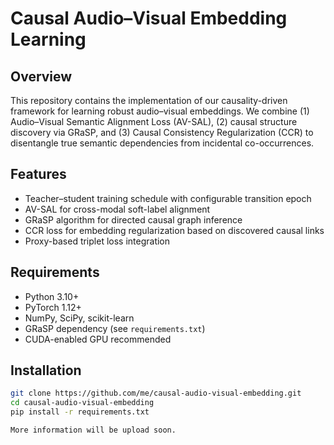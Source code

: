 # Causal Audio–Visual Embedding Learning

## Overview  
This repository contains the implementation of our causality-driven framework for learning robust audio–visual embeddings. We combine (1) Audio–Visual Semantic Alignment Loss (AV-SAL), (2) causal structure discovery via GRaSP, and (3) Causal Consistency Regularization (CCR) to disentangle true semantic dependencies from incidental co-occurrences.

## Features  
- Teacher–student training schedule with configurable transition epoch  
- AV-SAL for cross-modal soft-label alignment  
- GRaSP algorithm for directed causal graph inference  
- CCR loss for embedding regularization based on discovered causal links  
- Proxy-based triplet loss integration

## Requirements  
- Python 3.10+  
- PyTorch 1.12+  
- NumPy, SciPy, scikit-learn  
- GRaSP dependency (see `requirements.txt`)  
- CUDA-enabled GPU recommended

## Installation  
```bash
git clone https://github.com/me/causal-audio-visual-embedding.git
cd causal-audio-visual-embedding
pip install -r requirements.txt

More information will be upload soon.
